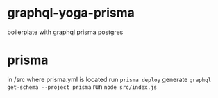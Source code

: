# graphql-yoga-prisma
boilerplate with graphql prisma postgres

# prisma
in /src where prisma.yml is located run
`prisma deploy`
generate
`graphql get-schema --project prisma`
run
`node src/index.js`
